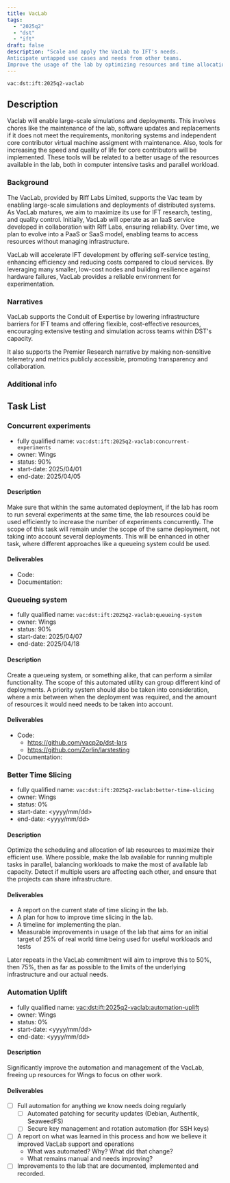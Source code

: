 ```yaml
---
title: VacLab
tags:
  - "2025q2"
  - "dst"
  - "ift"
draft: false
description: "Scale and apply the VacLab to IFT's needs.
Anticipate untapped use cases and needs from other teams.
Improve the usage of the lab by optimizing resources and time allocation."
---
```


`vac:dst:ift:2025q2-vaclab`

## Description
Vaclab will enable large-scale simulations and deployments.
This involves chores like the maintenance of the lab,
software updates and replacements if it does not meet the requirements,
monitoring systems and independent core contributor virtual machine
assigment with maintenance.
Also, tools for increasing the speed and quality of life for
core contributors will be implemented. These tools will be related
to a better usage of the resources available in the lab,
both in computer intensive tasks and parallel workload.

### Background
The VacLab, provided by Riff Labs Limited,
supports the Vac team
by enabling large-scale simulations
and deployments of distributed systems.
As VacLab matures,
we aim to maximize its use for IFT research,
testing, and quality control.
Initially, VacLab will operate
as an IaaS service
developed in collaboration with Riff Labs,
ensuring reliability. 
Over time, we plan to evolve 
into a PaaS or SaaS model,
enabling teams to access resources
without managing infrastructure.

VacLab will accelerate IFT development
by offering self-service testing,
enhancing efficiency and reducing costs
compared to cloud services.
By leveraging many smaller,
low-cost nodes and building resilience
against hardware failures,
VacLab provides a reliable environment for experimentation.


### Narratives

VacLab supports the Conduit of Expertise by
lowering infrastructure barriers
for IFT teams and offering flexible,
cost-effective resources,
encouraging extensive testing
and simulation across teams
within DST's capacity.

It also supports the Premier Research narrative
by making non-sensitive telemetry
and metrics publicly accessible,
promoting transparency and collaboration.

### Additional info

## Task List
 
### Concurrent experiments

* fully qualified name: `vac:dst:ift:2025q2-vaclab:concurrent-experiments`
* owner: Wings
* status: 90%
* start-date: 2025/04/01
* end-date: 2025/04/05

#### Description

Make sure that within the same automated deployment,
if the lab has room to run several experiments at the same time,
the lab resources could be used efficiently to increase
the number of experiments concurrently.
The scope of this task will remain under the scope of the same deployment,
not taking into account several deployments. This will be enhanced in 
other task, where different approaches like a queueing system could 
be used.

#### Deliverables
- Code:
- Documentation:

### Queueing system

* fully qualified name: `vac:dst:ift:2025q2-vaclab:queueing-system`
* owner: Wings
* status: 90%
* start-date: 2025/04/07
* end-date: 2025/04/18

#### Description

Create a queueing system, or something alike, that can perform
a similar functionality. The scope of this automated utility can
group different kind of deployments. 
A priority system should also be taken into consideration, 
where a mix between when the deployment was required,
and the amount of resources it would need needs to be taken into account.

#### Deliverables
- Code:
  - https://github.com/vacp2p/dst-lars
  - https://github.com/Zorlin/larstesting
- Documentation:

### Better Time Slicing

* fully qualified name: `vac:dst:ift:2025q2-vaclab:better-time-slicing`
* owner: Wings
* status: 0%
* start-date: <yyyy/mm/dd>
* end-date: <yyyy/mm/dd>

#### Description
Optimize the scheduling and allocation of lab resources
to maximize their efficient use. 
Where possible, make the lab available for running
multiple tasks in parallel, 
balancing workloads to make the most of available lab capacity.
Detect if multiple users are affecting each other, 
and ensure that the projects can share infrastructure.

#### Deliverables
* A report on the current state of time slicing in the lab.
* A plan for how to improve time slicing in the lab.
* A timeline for implementing the plan.
* Measurable improvements in usage of the lab
  that aims for an initial target of 25% of real world time
  being used for useful workloads and tests

Later repeats in the VacLab commitment will aim to improve this to 50%,
then 75%, then as far as possible
to the limits of the underlying infrastructure and our actual needs.

### Automation Uplift
<!-- technically sort of external
and will be done outside of normal DST cadence
but will be managed so as not to disrupt other works
-->

* fully qualified name: <vac:dst:ift:2025q2-vaclab:automation-uplift>
* owner: Wings
* status: 0%
* start-date: <yyyy/mm/dd>
* end-date: <yyyy/mm/dd>

#### Description
Significantly improve the automation and management of the VacLab,
freeing up resources for Wings to focus on other work.

#### Deliverables
- [ ] Full automation for anything we know needs doing regularly
  - [ ] Automated patching for security updates (Debian, Authentik, SeaweedFS)
  - [ ] Secure key management and rotation automation (for SSH keys)
- [ ] A report on what was learned in this process
      and how we believe it improved VacLab support and operations
  - What was automated? Why? What did that change?
  - What remains manual and needs improving?
- [ ] Improvements to the lab that are documented, implemented and recorded.